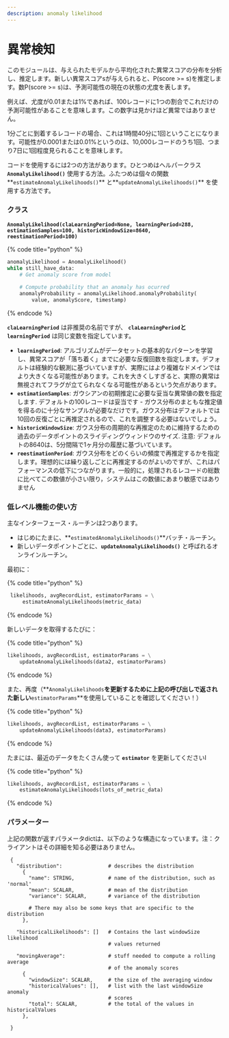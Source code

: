 ```yaml
---
description: anomaly likelihood
---
```


# 異常検知

このモジュールは、与えられたモデルから平均化された異常スコアの分布を分析し、推定します。新しい異常スコアsが与えられると、P\(score &gt;= s\)を推定します。数P\(score &gt;= s\)は、予測可能性の現在の状態の尤度を表します。

例えば、尤度が0.01または1%であれば、100レコードに1つの割合でこれだけの予測可能性があることを意味します。この数字は見かけほど異常ではありません。

1分ごとに到着するレコードの場合、これは1時間40分に1回ということになります。可能性が0.0001または0.01%というのは、10,000レコードのうち1回、つまり7日に1回程度見られることを意味します。

コードを使用するには2つの方法があります。ひとつめはヘルパークラス  **`AnomalyLikelihood()`** 使用する方法。ふたつめは個々の関数**`estimateAnomalyLikelihoods()`** と**`updateAnomalyLikelihoods()`** を使用する方法です。

### クラス <a id="&#x30AF;&#x30E9;&#x30B9;"></a>

**`AnomalyLikelihood(claLearningPeriod=None, learningPeriod=288, estimationSamples=100, historicWindowSize=8640, reestimationPeriod=100)`**

{% code title="python" %}
```python
anomalyLikelihood = AnomalyLikelihood()
while still_have_data:
    # Get anomaly score from model
    
    # Compute probability that an anomaly has ocurred
    anomalyProbability = anomalyLikelihood.anomalyProbability(
        value, anomalyScore, timestamp)
```
{% endcode %}

**`claLearningPeriod`** は非推奨の名前ですが、 **`claLearningPeriod`**と**`learningPeriod`** は同じ変数を指定しています。

* **`learningPeriod`**: アルゴリズムがデータセットの基本的なパターンを学習し、異常スコアが「落ち着く」までに必要な反復回数を指定します。デフォルトは経験的な観測に基づいていますが、実際にはより複雑なドメインではより大きくなる可能性があります。これを大きくしすぎると、実際の異常は無視されてフラグが立てられなくなる可能性があるという欠点があります。
* **`estimationSamples`**: ガウシアンの初期推定に必要な妥当な異常値の数を指定します. デフォルトの100レコードは妥当です - ガウス分布のまともな推定値を得るのに十分なサンプルが必要なだけです。ガウス分布はデフォルトでは10回の反復ごとに再推定されるので、これを調整する必要はないでしょう。
* **`historicWindowSize`**: ガウス分布の周期的な再推定のために維持するための過去のデータポイントのスライディングウィンドウのサイズ. 注意: デフォルトの8640は、5分間隔で1ヶ月分の履歴に基づいています。
* **`reestimationPeriod`**: ガウス分布をどのくらいの頻度で再推定するかを指定します。理想的には繰り返しごとに再推定するのがよいのですが、これはパフォーマンスの低下につながります。一般的に，処理されるレコードの総数に比べてこの数値が小さい限り，システムはこの数値にあまり敏感ではありません

### 低レベル機能の使い方 <a id="&#x4F4E;&#x30EC;&#x30D9;&#x30EB;&#x6A5F;&#x80FD;&#x306E;&#x4F7F;&#x3044;&#x65B9;"></a>

主なインターフェース・ルーチンは2つあります。

* はじめにたまに、**`estimatedAnomalyLikelihoods()`**バッチ・ルーチン。
* 新しいデータポイントごとに、**`updateAnomalyLikelihoods()`** と呼ばれるオンラインルーチン。

最初に：

{% code title="python" %}
```python
 likelihoods, avgRecordList, estimatorParams = \
     estimateAnomalyLikelihoods(metric_data)
```
{% endcode %}

新しいデータを取得するたびに：

{% code title="python" %}
```python
likelihoods, avgRecordList, estimatorParams = \
    updateAnomalyLikelihoods(data2, estimatorParams)
```
{% endcode %}

また、再度（**`AnomalyLikelihoods`**を更新するために上記の呼び出しで返された新しい**`estimatorParams`**を使用していることを確認してください！）

{% code title="python" %}
```python
likelihoods, avgRecordList, estimatorParams = \
    updateAnomalyLikelihoods(data3, estimatorParams)
```
{% endcode %}

たまには、最近のデータをたくさん使って **`estimator`** を更新してくださいI

{% code title="python" %}
```python
likelihoods, avgRecordList, estimatorParams = \
    estimateAnomalyLikelihoods(lots_of_metric_data)
```
{% endcode %}

### パラメーター <a id="&#x30D1;&#x30E9;&#x30E1;&#x30FC;&#x30BF;&#x30FC;"></a>

上記の関数が返すパラメータdictは、以下のような構造になっています。注：クライアントはその詳細を知る必要はありません。

```text
 {
   "distribution":               # describes the distribution
     {
       "name": STRING,           # name of the distribution, such as 'normal'
       "mean": SCALAR,           # mean of the distribution
       "variance": SCALAR,       # variance of the distribution

       # There may also be some keys that are specific to the distribution
     },

   "historicalLikelihoods": []   # Contains the last windowSize likelihood
                                 # values returned

   "movingAverage":              # stuff needed to compute a rolling average
                                 # of the anomaly scores
     {
       "windowSize": SCALAR,     # the size of the averaging window
       "historicalValues": [],   # list with the last windowSize anomaly
                                 # scores
       "total": SCALAR,          # the total of the values in historicalValues
     },

 }
```



